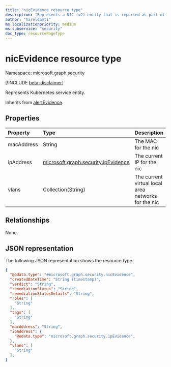 ```yaml
---
title: "nicEvidence resource type"
description: "Represents a NIC (v2) entity that is reported as part of the security detection alert."
author: "hareldamti"
ms.localizationpriority: medium
ms.subservice: "security"
doc_type: resourcePageType
---
```


# nicEvidence resource type

Namespace: microsoft.graph.security

[!INCLUDE [beta-disclaimer](../../includes/beta-disclaimer.md)]

Represents Kubernetes service entity.

Inherits from [alertEvidence](./security-alertevidence.md).

## Properties

|Property|Type|Description|
|:---|:---|:---|
| macAddress | String| The MAC for the nic           |
| ipAddress  | [microsoft.graph.security.ipEvidence](./security-ipevidence.md) | The current IP for the nic    |
| vlans      | Collection(String)| The current virtual local area networks for the nic |

## Relationships
None.

## JSON representation
The following JSON representation shows the resource type.
``` json
{
  "@odata.type": "#microsoft.graph.security.nicEvidence",
  "createdDateTime": "String (timestamp)",
  "verdict": "String",
  "remediationStatus": "String",
  "remediationStatusDetails": "String",
  "roles": [
    "String"
  ],
  "tags": [
    "String"
  ],
  "macAddress": "String",
  "ipAddress": {
    "@odata.type": "microsoft.graph.security.ipEvidence",
  },
  "vlans": [
    "String"
  ],
}
```